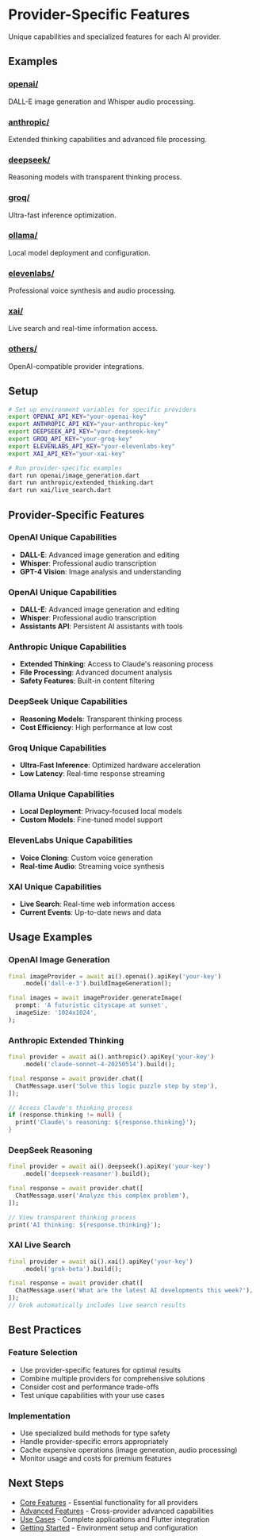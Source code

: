 # Provider-Specific Features

Unique capabilities and specialized features for each AI provider.

## Examples

### [openai/](openai/)
DALL-E image generation and Whisper audio processing.

### [anthropic/](anthropic/)
Extended thinking capabilities and advanced file processing.

### [deepseek/](deepseek/)
Reasoning models with transparent thinking process.

### [groq/](groq/)
Ultra-fast inference optimization.

### [ollama/](ollama/)
Local model deployment and configuration.

### [elevenlabs/](elevenlabs/)
Professional voice synthesis and audio processing.

### [xai/](xai/)
Live search and real-time information access.

### [others/](others/)
OpenAI-compatible provider integrations.

## Setup

```bash
# Set up environment variables for specific providers
export OPENAI_API_KEY="your-openai-key"
export ANTHROPIC_API_KEY="your-anthropic-key"
export DEEPSEEK_API_KEY="your-deepseek-key"
export GROQ_API_KEY="your-groq-key"
export ELEVENLABS_API_KEY="your-elevenlabs-key"
export XAI_API_KEY="your-xai-key"

# Run provider-specific examples
dart run openai/image_generation.dart
dart run anthropic/extended_thinking.dart
dart run xai/live_search.dart
```

## Provider-Specific Features

### OpenAI Unique Capabilities
- **DALL-E**: Advanced image generation and editing
- **Whisper**: Professional audio transcription
- **GPT-4 Vision**: Image analysis and understanding

### OpenAI Unique Capabilities
- **DALL-E**: Advanced image generation and editing
- **Whisper**: Professional audio transcription
- **Assistants API**: Persistent AI assistants with tools

### Anthropic Unique Capabilities
- **Extended Thinking**: Access to Claude's reasoning process
- **File Processing**: Advanced document analysis
- **Safety Features**: Built-in content filtering

### DeepSeek Unique Capabilities
- **Reasoning Models**: Transparent thinking process
- **Cost Efficiency**: High performance at low cost

### Groq Unique Capabilities
- **Ultra-Fast Inference**: Optimized hardware acceleration
- **Low Latency**: Real-time response streaming

### Ollama Unique Capabilities
- **Local Deployment**: Privacy-focused local models
- **Custom Models**: Fine-tuned model support

### ElevenLabs Unique Capabilities
- **Voice Cloning**: Custom voice generation
- **Real-time Audio**: Streaming voice synthesis

### XAI Unique Capabilities
- **Live Search**: Real-time web information access
- **Current Events**: Up-to-date news and data

## Usage Examples

### OpenAI Image Generation
```dart
final imageProvider = await ai().openai().apiKey('your-key')
    .model('dall-e-3').buildImageGeneration();

final images = await imageProvider.generateImage(
  prompt: 'A futuristic cityscape at sunset',
  imageSize: '1024x1024',
);
```

### Anthropic Extended Thinking
```dart
final provider = await ai().anthropic().apiKey('your-key')
    .model('claude-sonnet-4-20250514').build();

final response = await provider.chat([
  ChatMessage.user('Solve this logic puzzle step by step'),
]);

// Access Claude's thinking process
if (response.thinking != null) {
  print('Claude\'s reasoning: ${response.thinking}');
}
```

### DeepSeek Reasoning
```dart
final provider = await ai().deepseek().apiKey('your-key')
    .model('deepseek-reasoner').build();

final response = await provider.chat([
  ChatMessage.user('Analyze this complex problem'),
]);

// View transparent thinking process
print('AI thinking: ${response.thinking}');
```

### XAI Live Search
```dart
final provider = await ai().xai().apiKey('your-key')
    .model('grok-beta').build();

final response = await provider.chat([
  ChatMessage.user('What are the latest AI developments this week?'),
]);
// Grok automatically includes live search results
```

## Best Practices

### Feature Selection
- Use provider-specific features for optimal results
- Combine multiple providers for comprehensive solutions
- Consider cost and performance trade-offs
- Test unique capabilities with your use cases

### Implementation
- Use specialized build methods for type safety
- Handle provider-specific errors appropriately
- Cache expensive operations (image generation, audio processing)
- Monitor usage and costs for premium features

## Next Steps

- [Core Features](../02_core_features/) - Essential functionality for all providers
- [Advanced Features](../03_advanced_features/) - Cross-provider advanced capabilities
- [Use Cases](../05_use_cases/) - Complete applications and Flutter integration
- [Getting Started](../01_getting_started/) - Environment setup and configuration
